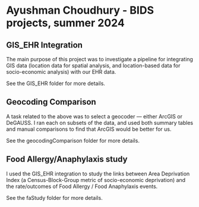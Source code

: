 # Ayushman Choudhury - BIDS projects, summer 2024

## GIS_EHR Integration
The main purpose of this project was to investigate a pipeline for integrating GIS data (location data for spatial analysis, and location-based data for socio-economic analysis) with our EHR data. 

See the GIS_EHR folder for more details.

## Geocoding Comparison
A task related to the above was to select a geocoder — either ArcGIS or DeGAUSS. I ran each on subsets of the data, and used both summary tables and manual comparisons to find that ArcGIS would be better for us.

See the geocodingComparison folder for more details.

## Food Allergy/Anaphylaxis study
I used the GIS_EHR integration to study the links between Area Deprivation Index (a Census-Block-Group metric of socio-economic deprivation) and the rate/outcomes of Food Allergy / Food Anaphylaxis events. 

See the faStudy folder for more details.